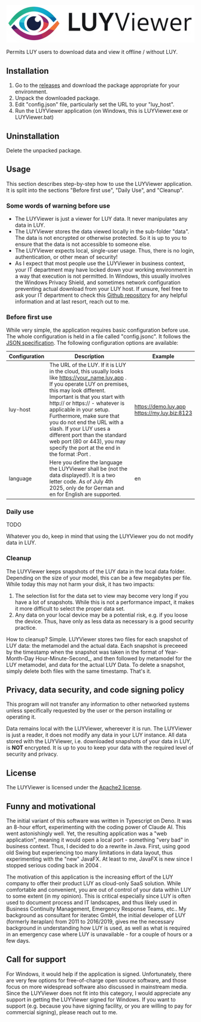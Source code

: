![LUY Viewer logo](luyviewer_logo.png)

Permits LUY users to download data and view it offline / without LUY.


## Installation

1) Go to the [releases](https://github.com/bjoernwuest/LUYViewer-Java/releases) and download the package appropriate for your environment.
2) Unpack the downloaded package.
3) Edit "config.json" file, particularly set the URL to your "luy_host".
4) Run the LUYViewer application (on Windows, this is LUYViewer.exe or LUYViewer.bat)


## Uninstallation

Delete the unpacked package.


## Usage

This section describes step-by-step how to use the LUYViewer application. It is split into the sections "Before first use", "Daily Use", and "Cleanup".

### Some words of warning before use

* The LUYViewer is just a viewer for LUY data. It never manipulates any data in LUY.
* The LUYViewer stores the data viewed locally in the sub-folder "data". The data is not encrypted or otherwise protected. So it is up to you to ensure that the data is not accessible to someone else.
* The LUYViewer expects local, single-user usage. Thus, there is no login, authentication, or other mean of security!
* As I expect that most people use the LUYViewer in business context, your IT department may have locked down your working environment in a way that execution is not permitted. In Windows, this usually involves the Windows Privacy Shield, and sometimes network configuration preventing actual download from your LUY host. If unsure, feel free to ask your IT department to check this [Github repository](https://github.com/bjoernwuest/LUYViewer-Java) for any helpful information and at last resort, reach out to me.

### Before first use

While very simple, the application requires basic configuration before use. The whole configuration is held in a file called "config.jsonc". It follows the [JSON specification](https://www.json.org/). The following configuration options are available:

| Configuration | Description                                                                                                                                                                                                                                                                                                                                                                                                                                                      | Example |
|--|------------------------------------------------------------------------------------------------------------------------------------------------------------------------------------------------------------------------------------------------------------------------------------------------------------------------------------------------------------------------------------------------------------------------------------------------------------------|--|
| luy-host | The URL of the LUY. If it is LUY in the cloud, this usually looks like https://your_name.luy.app . If you operate LUY on premises, this may look different. Important is that you start with http:// or https:// - whatever is applicable in your setup.<br>Furthermore, make sure that you do not end the URL with a slash. If your LUY uses a different port than the standard web port (80 or 443), you may specify the port at the end in the format :Port . | https://demo.luy.app<br>https://my.luy.biz:8123 |
| language | Here you define the language the LUYViewer shall be (not the data displayed!). It is a two letter code. As of July 4th 2025, only de for German and en for English are supported. | en |

### Daily use

TODO

Whatever you do, keep in mind that using the LUYViewer you do not modify data in LUY.


### Cleanup

The LUYViewer keeps snapshots of the LUY data in the local data folder. Depending on the size of your model, this can be a few megabytes per file. While today this may not harm your disk, it has two impacts:

1. The selection list for the data set to view may become very long if you have a lot of snapshots. While this is not a performance impact, it makes it more difficult to select the proper data set.
1. Any data on your local device may be a potential risk, e.g. if you loose the device. Thus, have only as less data as necessary is a good security practice.

How to cleanup? Simple. LUYViewer stores two files for each snapshot of LUY data: the metamodel and the actual data. Each snapshot is preceeed by the timestamp when the snapshot was taken in the format of Year-Month-Day Hour-Minute-Second_, and then followed by metamodel for the LUY metamodel, and data for the actual LUY Data. To delete a snapshot, simply delete both files with the same timestamp. That's it.

## Privacy, data security, and code signing policy

This program will not transfer any information to other networked systems unless specifically requested by the user or the person installing or operating it.

Data remains local with the LUYViewer, whereever it is run. The LUYViewer is just a reader, it does not modify any data in your LUY instance. All data stored with the LUYViewer, i.e. downloaded snapshots of your data in LUY, is **NOT** encrypted. It is up to you to keep your data with the required level of security and privacy.


## License

The LUYViewer is licensed under the [Apache2 license](LICENSE).


## Funny and motivational

The initial variant of this software was written in Typescript on Deno. It was an 8-hour effort, experimenting with the coding power of Claude AI. This went astonishingly well. Yet, the resulting application was a "web application", meaning it would open a local port - something "very bad" in business context. Thus, I decided to do a rewrite in Java. First, using good old Swing but experiencing too many limitations in data layout, thus experimenting with the "new" JavaFX. At least to me, JavaFX is new since I stopped serious coding back in 2004 .

The motivation of this application is the increasing effort of the LUY company to offer their product LUY as cloud-only SaaS solution. While comfortable and convenient, you are out of control of your data within LUY to some extent (in my opinion). This is critical especially since LUY is often used to document process and IT landscapes, and thus likely used in Business Continuity Management, Emergency Response Teams, etc.. My background as consultant for iteratec GmbH, the initial developer of LUY (formerly iteraplan) from 2011 to 2016/2019, gives me the necessary background in understanding how LUY is used, as well as what is required in an emergency case where LUY is unavailable - for a couple of hours or a few days.


## Call for support

For Windows, it would help if the application is signed. Unfortunately, there are very few options for free-of-charge open source software, and those focus on more widespread software also discussed in mainstream media. Since the LUYViewer does not fit into this category, I would appreciate any support in getting the LUYViewer signed for Windows. If you want to support (e.g. because you have signing facility, or you are willing to pay for commercial signing), please reach out to me.
